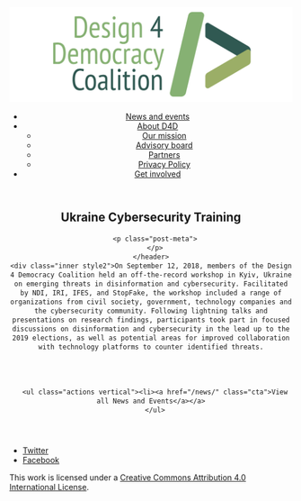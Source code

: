 <!DOCTYPE html>
<html lang="en_US"><head>
  <meta charset="utf-8">
  <meta http-equiv="X-UA-Compatible" content="IE=edge">
  <meta name="viewport" content="width=device-width, initial-scale=1">
  <link rel="apple-touch-icon" sizes="180x180" href="/assets/favicon/apple-touch-icon.png">
  <link rel="icon" type="image/png" sizes="32x32" href="/assets/favicon/favicon-32x32.png">
  <link rel="icon" type="image/png" sizes="16x16" href="/assets/favicon/favicon-16x16.png">
  <link rel="manifest" href="/site.webmanifest">
  <link rel="mask-icon" href="/assets/favicon/safari-pinned-tab.svg" color="#5bbad5">
  <meta name="msapplication-TileColor" content="#00aba9">
  <meta name="theme-color" content="#ffffff">

  
  <!-- Begin Jekyll SEO tag v2.4.0 -->
<title>Ukraine Cybersecurity Training | Design 4 Democracy</title>
<meta name="generator" content="Jekyll v3.7.3" />
<meta property="og:title" content="Ukraine Cybersecurity Training" />
<meta property="og:locale" content="en_US" />
<meta name="description" content="On September 12, 2018, members of the Design 4 Democracy Coalition held an off-the-record workshop in Kyiv, Ukraine on emerging threats in disinformation and cybersecurity. Facilitated by NDI, IRI, IFES, and StopFake, the workshop included a range of organizations from civil society, government, technology companies and the cybersecurity community. Following lightning talks and presentations on research findings, participants took part in focused discussions on disinformation and cybersecurity in the lead up to the 2019 elections, as well as potential areas for improved collaboration with technology platforms to counter identified threats." />
<meta property="og:description" content="On September 12, 2018, members of the Design 4 Democracy Coalition held an off-the-record workshop in Kyiv, Ukraine on emerging threats in disinformation and cybersecurity. Facilitated by NDI, IRI, IFES, and StopFake, the workshop included a range of organizations from civil society, government, technology companies and the cybersecurity community. Following lightning talks and presentations on research findings, participants took part in focused discussions on disinformation and cybersecurity in the lead up to the 2019 elections, as well as potential areas for improved collaboration with technology platforms to counter identified threats." />
<link rel="canonical" href="https://design4democracy.org/news/Ukraine-Cybersecurity-Training.html" />
<meta property="og:url" content="https://design4democracy.org/news/Ukraine-Cybersecurity-Training.html" />
<meta property="og:site_name" content="Design 4 Democracy" />
<meta property="og:type" content="article" />
<meta property="article:published_time" content="2018-09-12T00:00:00-04:00" />
<meta name="twitter:card" content="summary" />
<meta name="twitter:site" content="@design4dem" />
<meta name="google-site-verification" content="" />
<script type="application/ld+json">
{"description":"On September 12, 2018, members of the Design 4 Democracy Coalition held an off-the-record workshop in Kyiv, Ukraine on emerging threats in disinformation and cybersecurity. Facilitated by NDI, IRI, IFES, and StopFake, the workshop included a range of organizations from civil society, government, technology companies and the cybersecurity community. Following lightning talks and presentations on research findings, participants took part in focused discussions on disinformation and cybersecurity in the lead up to the 2019 elections, as well as potential areas for improved collaboration with technology platforms to counter identified threats.","@type":"BlogPosting","url":"https://design4democracy.org/news/Ukraine-Cybersecurity-Training.html","publisher":{"@type":"Organization","logo":{"@type":"ImageObject","url":"https://design4democracy.org/assets/img/logos/d4d-logo.png"}},"headline":"Ukraine Cybersecurity Training","dateModified":"2018-09-12T00:00:00-04:00","datePublished":"2018-09-12T00:00:00-04:00","mainEntityOfPage":{"@type":"WebPage","@id":"https://design4democracy.org/news/Ukraine-Cybersecurity-Training.html"},"@context":"http://schema.org"}</script>
<!-- End Jekyll SEO tag -->

  <link rel="stylesheet" href="/tarteaucitron/css/tarteaucitron.css">
  <link rel="stylesheet" href="/assets/main.css">

  <link type="application/atom+xml" rel="alternate" href="https://design4democracy.org/feed.xml" title="Design 4 Democracy" />

</head>
<body>
  <!-- Wrapper -->
  <div id="wrapper"><header class="" role="banner" id="header">
    <!-- Logo -->
    <div class="logo">
      <a class="site-title" rel="author" href="/"><img src="/assets/img/d4d-logo.png" alt="Design 4 Democracy" /></a>
    </div><!-- to do: figure out how to manage dropdown -->
      <!-- Nav -->
      <nav id="nav"><ul><li class="current">
            <a class="page-link" href="/news/">
              News and events
            </a></li><li class="">
            <a class="page-link icon fa-angle-down" href="/areas-focus/">
              About D4D
            </a><ul><li>
                  <a href="/areas-focus/">
                    Our mission
                  </a>
              </li><li>
                  <a href="/advisory-board/">
                    Advisory board
                  </a>
              </li><li>
                  <a href="/tech-supporting-partners/">
                    Partners
                  </a>
              </li><li>
                  <a href="/privacy-policy.html">
                    Privacy Policy
                  </a>
              </li></ul></li><li class="">
            <a class="page-link" href="/join-us/">
              Get involved
            </a></li></ul></nav></header>
<section class="main alt event" aria-label="Content">
    <header>
      <h2 class="post-title">Ukraine Cybersecurity Training</h2>
      

      <p class="post-meta">
      </p>
    </header>
    <div class="inner style2">On September 12, 2018, members of the Design 4 Democracy Coalition held an off-the-record workshop in Kyiv, Ukraine on emerging threats in disinformation and cybersecurity. Facilitated by NDI, IRI, IFES, and StopFake, the workshop included a range of organizations from civil society, government, technology companies and the cybersecurity community. Following lightning talks and presentations on research findings, participants took part in focused discussions on disinformation and cybersecurity in the lead up to the 2019 elections, as well as potential areas for improved collaboration with technology platforms to counter identified threats.




      <ul class="actions vertical"><li><a href="/news/" class="cta">View all News and Events</a></a>
      </ul>
  </div>
</section>
<footer id="footer" class="accent3">
  <ul class="icons">
    <li><a href="https://twitter.com/design4dem" class="icon alt fa-twitter"><span class="label">Twitter</span></a></li>
    <li><a href="https://www.facebook.com/Design4Democracy" class="icon alt fa-facebook"><span class="label">Facebook</span></a></li>
    <!--li><a href="#" class="icon alt fa-instagram"><span class="label">Instagram</span></a></li>
    <li><a href="#" class="icon alt fa-github"><span class="label">GitHub</span></a></li>
    <li><a href="#" class="icon alt fa-phone"><span class="label">Phone</span></a></li>
    <li><a href="#" class="icon alt fa-envelope-o"><span class="label">Email</span></a></li-->
  </ul>
  <p class="copyright">This work is licensed under a <a rel="license" href="http://creativecommons.org/licenses/by/4.0/">Creative Commons Attribution 4.0 International License</a>.</p>
</footer>
</div><!-- /wrapper -->
  <!-- Scripts -->
    <script src="/assets/js/scripts.min.js"></script><script src="/tarteaucitron/tarteaucitron.js"></script>
    <script type="text/javascript">
    (function($) {
      $(document).ready(function(){
        tarteaucitron.init({
          "hashtag": "#tarteaucitron", /* Automatically open the panel with the hashtag */
          "highPrivacy": false, /* disabling the auto consent feature on navigation? */
          "orientation": "top", /* the big banner should be on 'top' or 'bottom'? */
          "adblocker": false, /* Display a message if an adblocker is detected */
          "showAlertSmall": true, /* show the small banner on bottom right? */
          "cookieslist": true, /* Display the list of cookies installed ? */
          "removeCredit": false, /* remove the credit link? */
          //"cookieDomain": ".example.com" /* Domain name on which the cookie for the subdomains will be placed */
        });
      });
    })(jQuery);
    </script><script type="text/javascript">
  tarteaucitron.user.analyticsUa = 'UA-120811815-1';
  tarteaucitron.user.analyticsMore = function () { /* add here your optionnal ga.push() */ };
  (tarteaucitron.job = tarteaucitron.job || []).push('analytics');
</script></body>

</html>
